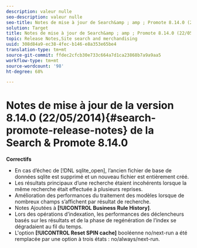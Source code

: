 ```yaml
---
description: valeur nulle
seo-description: valeur nulle
seo-title: Notes de mise à jour de Search&amp ; amp ; Promote 8.14.0 (22/05/2014)
solution: Target
title: Notes de mise à jour de Search&amp ; amp ; Promote 8.14.0 (22/05/2014)
topic: Release Notes,Site search and merchandising
uuid: 308d84a9-ec38-4fec-b146-e8a353e65be4
translation-type: tm+mt
source-git-commit: ffdec2cfcb30e733c664a7d1ca23868b7a9a9aa5
workflow-type: tm+mt
source-wordcount: '98'
ht-degree: 68%

---
```



# Notes de mise à jour de la version 8.14.0 (22/05/2014){#search-promote-release-notes} de la Search &amp; Promote 8.14.0

**Correctifs**

* En cas d’échec de [!DNL sqlite_open], l’ancien fichier de base de données sqlite est supprimé et un nouveau fichier est entièrement créé.
* Les résultats principaux d’une recherche étaient incohérents lorsque la même recherche était effectuée à plusieurs reprises.
* Amélioration des performances du traitement des modèles lorsque de nombreux champs s’affichent par résultat de recherche.
* Notes Ajoutées à **[!UICONTROL Business Rule History]**.
* Lors des opérations d’indexation, les performances des déclencheurs basés sur les résultats et de la phase de regénération de l’index se dégradaient au fil du temps.
* L&#39;option **[!UICONTROL Reset SPIN cache]** booléenne no/next-run a été remplacée par une option à trois états : no/always/next-run.

